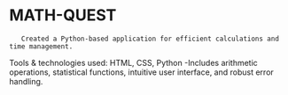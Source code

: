 # MATH-QUEST
       Created a Python-based application for efficient calculations and time management.
Tools & technologies used: HTML, CSS, Python
-Includes arithmetic operations, statistical functions, intuitive user interface, and robust error handling.

